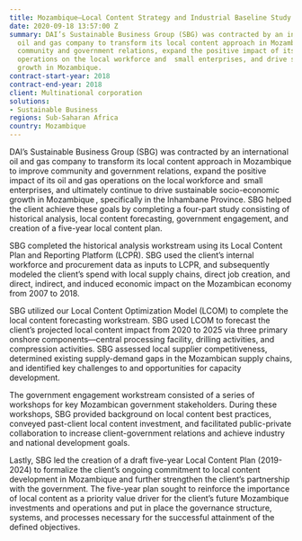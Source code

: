 ```yaml
---
title: Mozambique—Local Content Strategy and Industrial Baseline Study
date: 2020-09-18 13:57:00 Z
summary: DAI’s Sustainable Business Group (SBG) was contracted by an international
  oil and gas company to transform its local content approach in Mozambique to improve
  community and government relations, expand the positive impact of its oil and gas
  operations on the local workforce and  small enterprises, and drive sustainable socio-economic
  growth in Mozambique.
contract-start-year: 2018
contract-end-year: 2018
client: Multinational corporation
solutions:
- Sustainable Business
regions: Sub-Saharan Africa
country: Mozambique
---
```


DAI’s Sustainable Business Group (SBG) was contracted by an international oil and gas company to transform its local content approach in Mozambique to improve community and government relations, expand the positive impact of its oil and gas operations on the local workforce and  small enterprises, and ultimately continue to drive sustainable socio-economic growth in Mozambique , specifically in the Inhambane Province. SBG helped the client achieve these goals by completing a four-part study consisting of historical analysis, local content forecasting, government engagement, and creation of a five-year local content plan.

SBG completed the historical analysis workstream using its Local Content Plan and Reporting Platform (LCPR). SBG used the client’s internal workforce and procurement data as inputs to LCPR, and subsequently modeled the client’s spend with local supply chains, direct job creation, and direct, indirect, and induced economic impact on the Mozambican economy from 2007 to 2018.

SBG utilized our Local Content Optimization Model (LCOM) to complete the local content forecasting workstream. SBG used LCOM to forecast the client’s projected local content impact from 2020 to 2025 via three primary onshore components—central processing facility, drilling activities, and compression activities. SBG assessed local supplier competitiveness, determined existing supply-demand gaps in the Mozambican supply chains, and identified key challenges to and opportunities for capacity development.

The government engagement workstream consisted of a series of workshops for key Mozambican government stakeholders. During these workshops, SBG provided background on local content best practices, conveyed past-client local content investment, and facilitated public-private collaboration to increase client-government relations and achieve industry and national development goals.

Lastly, SBG led the creation of a draft five-year Local Content Plan (2019-2024) to formalize the client’s ongoing commitment to local content development in Mozambique and further strengthen the client’s partnership with the government. The five-year plan sought to reinforce the importance of local content as a priority value driver for the client’s future Mozambique investments and operations and put in place the governance structure, systems, and processes necessary for the successful attainment of the defined objectives.

